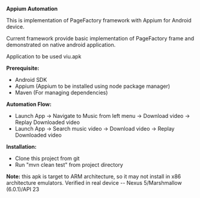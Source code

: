 **Appium Automation**

This is implementation of PageFactory framework with Appium for Android device.

Current framework provide basic implementation of PageFactory frame and demonstrated on native android application.

Application to be used viu.apk


**Prerequisite:**

* Android SDK
* Appium (Appium to be installed using node package manager)
* Maven (For managing dependencies)

**Automation Flow:**

* Launch App -> Navigate to Music from left menu -> Download video -> Replay Downloaded video
* Launch App -> Search music video -> Download video -> Replay Downloaded video

**Installation:**

* Clone this project from git
* Run "mvn clean test" from project directory

**Note:** this apk is target to ARM architecture, so it may not install in x86 architecture emulators. 
Verified in real device -- Nexus 5/Marshmallow (6.0.1)/API 23 